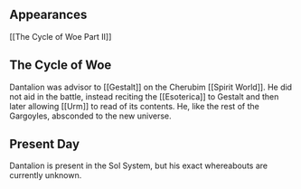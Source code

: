 ## Appearances
[[The Cycle of Woe Part II]]

## The Cycle of Woe

Dantalion was advisor to [[Gestalt]] on the Cherubim [[Spirit World]]. He did not aid in the battle, instead reciting the [[Esoterica]] to Gestalt and then later allowing [[Urm]] to read of its contents. He, like the rest of the Gargoyles, absconded to the new universe.

## Present Day

Dantalion is present in the Sol System, but his exact whereabouts are currently unknown.